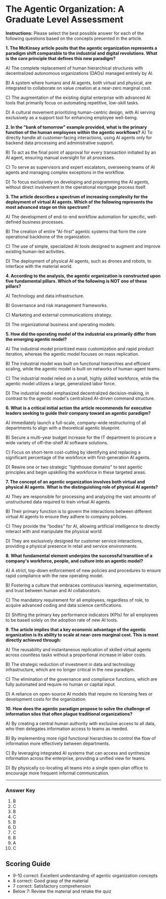 # The Agentic Organization: A Graduate Level Assessment

**Instructions:** Please select the best possible answer for each of the following questions based on the concepts presented in the article.

**1. The McKinsey article posits that the agentic organization represents a paradigm shift comparable to the industrial and digital revolutions. What is the core principle that defines this new paradigm?**

A) The complete replacement of human hierarchical structures with decentralized autonomous organizations (DAOs) managed entirely by AI.

B) A system where humans and AI agents, both virtual and physical, are integrated to collaborate on value creation at a near-zero marginal cost.

C) The augmentation of the existing digital enterprise with advanced AI tools that primarily focus on automating repetitive, low-skill tasks.

D) A cultural movement prioritizing human-centric design, with AI serving exclusively as a support tool for enhancing employee well-being.

**2. In the "bank of tomorrow" example provided, what is the primary function of the human employees within the agentic workflows?**
A) To directly handle all customer-facing interactions, using AI agents only for backend data processing and administrative support.

B) To act as the final point of approval for every transaction initiated by an AI agent, ensuring manual oversight for all processes.

C) To serve as supervisors and expert escalators, overseeing teams of AI agents and managing complex exceptions in the workflow.

D) To focus exclusively on developing and programming the AI agents, without direct involvement in the operational mortgage process itself.

**3. The article describes a spectrum of increasing complexity for the deployment of virtual AI agents. Which of the following represents the most advanced stage on this spectrum?**

A) The development of end-to-end workflow automation for specific, well-defined business processes.

B) The creation of entire "AI-first" agentic systems that form the core operational backbone of the organization.

C) The use of simple, specialized AI tools designed to augment and improve existing human-led activities.

D) The deployment of physical AI agents, such as drones and robots, to interface with the material world.

**4. According to the analysis, the agentic organization is constructed upon five fundamental pillars. Which of the following is NOT one of these pillars?**

A) Technology and data infrastructure.

B) Governance and risk management frameworks.

C) Marketing and external communications strategy.

D) The organizational business and operating models.

**5. How did the operating model of the industrial era primarily differ from the emerging agentic model?**

A) The industrial model prioritized mass customization and rapid product iteration, whereas the agentic model focuses on mass replication.

B) The industrial model was built on functional hierarchies and efficient scaling, while the agentic model is built on networks of human-agent teams.

C) The industrial model relied on a small, highly skilled workforce, while the agentic model utilizes a large, generalized labor force.

D) The industrial model emphasized decentralized decision-making, in contrast to the agentic model's centralized AI-driven command structure.

**6. What is a critical initial action the article recommends for executive leaders seeking to guide their company toward an agentic paradigm?**

A) Immediately launch a full-scale, company-wide restructuring of all departments to align with a theoretical agentic blueprint.

B) Secure a multi-year budget increase for the IT department to procure a wide variety of off-the-shelf AI software solutions.

C) Focus on short-term cost-cutting by identifying and replacing a significant percentage of the workforce with first-generation AI agents.

D) Rewire one or two strategic "lighthouse domains" to test agentic principles and begin upskilling the workforce in these targeted areas.

**7. The concept of an agentic organization involves both virtual and physical AI agents. What is the distinguishing role of physical AI agents?**

A) They are responsible for processing and analyzing the vast amounts of unstructured data required to train virtual AI agents.

B) Their primary function is to govern the interactions between different virtual AI agents to ensure they adhere to company policies.

C) They provide the "bodies" for AI, allowing artificial intelligence to directly interact with and manipulate the physical world.

D) They are exclusively designed for customer service interactions, providing a physical presence in retail and service environments.

**8. What fundamental element underpins the successful transition of a company's workforce, people, and culture into an agentic model?**

A) A strict, top-down enforcement of new policies and procedures to ensure rapid compliance with the new operating model.

B) Fostering a culture that embraces continuous learning, experimentation, and trust between human and AI collaborators.

C) The mandatory requirement for all employees, regardless of role, to acquire advanced coding and data science certifications.

D) Shifting the primary key performance indicators (KPIs) for all employees to be based solely on the adoption rate of new AI tools.

**9. The article implies that a key economic advantage of the agentic organization is its ability to scale at near-zero marginal cost. This is most directly achieved through:**

A) The reusability and instantaneous replication of skilled virtual agents across countless tasks without a proportional increase in labor costs.

B) The strategic reduction of investment in data and technology infrastructure, which are no longer critical in the new paradigm.

C) The elimination of the governance and compliance functions, which are fully automated and require no human or capital input.

D) A reliance on open-source AI models that require no licensing fees or development costs for the organization.

**10. How does the agentic paradigm propose to solve the challenge of information silos that often plague traditional organizations?**

A) By creating a central human authority with exclusive access to all data, who then delegates information access to teams as needed.

B) By implementing more rigid functional hierarchies to control the flow of information more effectively between departments.

C) By leveraging integrated AI systems that can access and synthesize information across the enterprise, providing a unified view for teams.

D) By physically co-locating all teams into a single open-plan office to encourage more frequent informal communication.

***

### Answer Key

1.  B
2.  C
3.  B
4.  C
5.  B
6.  D
7.  C
8.  B
9.  A
10. C

## Scoring Guide
- 9-10 correct: Excellent understanding of agentic organization concepts
- 8 correct: Good grasp of the material
- 7 correct: Satisfactory comprehension
- Below 7: Review the material and retake the quiz